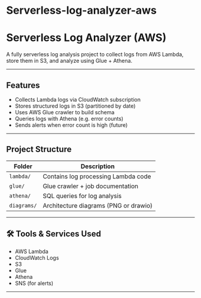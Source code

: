 # Serverless-log-analyzer-aws
# Serverless Log Analyzer (AWS)

 A fully serverless log analysis project to collect logs from AWS Lambda, store them in S3, and analyze using Glue + Athena.

---

## Features

- Collects Lambda logs via CloudWatch subscription
- Stores structured logs in S3 (partitioned by date)
- Uses AWS Glue crawler to build schema
- Queries logs with Athena (e.g. error counts)
- Sends alerts when error count is high (future)

---

##  Project Structure

| Folder        | Description                          |
|---------------|--------------------------------------|
| `lambda/`     | Contains log processing Lambda code  |
| `glue/`       | Glue crawler + job documentation     |
| `athena/`     | SQL queries for log analysis         |
| `diagrams/`   | Architecture diagrams (PNG or drawio)|

---


## 🛠 Tools & Services Used

- AWS Lambda
- CloudWatch Logs
- S3
- Glue
- Athena
- SNS (for alerts)

---
